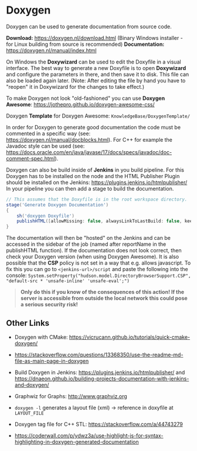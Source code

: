 # Doxygen

Doxygen can be used to generate documentation from source code.

**Download:** https://doxygen.nl/download.html (Binary Windows installer - for Linux building from source is recommended)
**Documentation:** https://doxygen.nl/manual/index.html

On Windows the **Doxywizard** can be used to edit the Doxyfile in a visual interface.
The best way to generate a new Doxyfile is to open **Doxywizard** and configure the parameters in there, and then save it to disk.
This file can also be loaded again later. (Note: After editing the file by hand you have to "reopen" it in Doxywizard for the changes to take effect.)

To make Doxygen not look "old-fashioned" you can use **Doxygen Awesome**: https://jothepro.github.io/doxygen-awesome-css/

Doxygen **Template** for Doxygen Awesome: `KnowledgeBase/DoxygenTemplate/` 

In order for Doxygen to generate good documentation the code must be commented in a specific way (see: https://doxygen.nl/manual/docblocks.html).
For C++ for example the Javadoc style can be used (see: https://docs.oracle.com/en/java/javase/17/docs/specs/javadoc/doc-comment-spec.html).

Doxygen can also be build inside of **Jenkins** in you build pipeline.
For this Doxygen has to be installed on the node and the HTML Publisher Plugin should be installed on the Jenkins: https://plugins.jenkins.io/htmlpublisher/
In your pipeline you can then add a stage to build the documentation.
```groovy
// This assumes that the Doxyfile is in the root workspace directory.
stage('Generate Doxygen Documentation')
{
	sh('doxygen Doxyfile')
 	publishHTML([allowMissing: false, alwaysLinkToLastBuild: false, keepAll: false, reportDir: 'html/', reportFiles: 'index.html', reportName: 'Doxygen-Documentation', reportTitles: '', useWrapperFileDirectly: true])
}
```

The documentation will then be "hosted" on the Jenkins and can be accessed in the sidebar of the job (named after reportName in the publishHTML function).
If the documentation does not look correct, then check your Doxygen version (when using Doxygen Awesome).
It is also possible that the **CSP** policy is not set in a way that e.g. allows javascript. To fix this you can go to `<jenkins-url>/script` and paste the following into the console:
`System.setProperty("hudson.model.DirectoryBrowserSupport.CSP", "default-src * 'unsafe-inline' 'unsafe-eval';")`

> **Only do this if you know of the consequences of this action! If the server is accessible from outside the local network this could pose a serious security risk!**

## Other Links
- Doxygen with CMake: https://vicrucann.github.io/tutorials/quick-cmake-doxygen/
- https://stackoverflow.com/questions/13368350/use-the-readme-md-file-as-main-page-in-doxygen
- Build Doxygen in Jenkins: https://plugins.jenkins.io/htmlpublisher/ and https://dnaeon.github.io/building-projects-documentation-with-jenkins-and-doxygen/
- Graphwiz for Graphs: http://www.graphviz.org

- `doxygen -l` generates a layout file (xml) -> reference in doxyfile at `LAYOUT_FILE`
- Doxygen tag file for C++ STL: https://stackoverflow.com/a/44743279
- https://coderwall.com/p/ydwz3a/use-highlight-js-for-syntax-highlighting-in-doxygen-generated-documentation